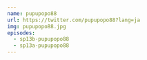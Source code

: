 ```yaml
---
name: pupupopo88
url: https://twitter.com/pupupopo88?lang=ja
img: pupupopo88.jpg
episodes:
  - sp13b-pupupopo88
  - sp13a-pupupopo88
---
```

